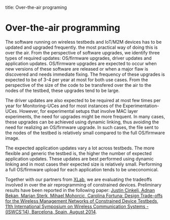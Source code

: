 title: Over-the-air programing

<!-- vim: linebreak filetype=markdown expandtab ts=4 sw=4
-->

# Over-the-air programming

The software running on wireless testbeds and IoT/M2M devices has to be updated and upgraded frequently. the most practical way of doing this is over the air. From the perspective of software upgrades, we identify three types of required updates: OS/firmware upgrades, driver updates and application updates. OS/firmware upgrades are expected to occur when new versions of these software are released or when a major flaw is discovered and needs immediate fixing. The frequency of these upgrades is expected to be of 3-4 per year at most for both use cases. From the perspective of the size of the code to be transfered over the air to the nodes of the testbed, these upgrades tend to be large.

The driver updates are also expected to be required at most few times per year for Monitoring-UCes and for most instances of the Experimentation-UCes. However, for experimental setups that involve MAC layer experiments, the need for upgrades might be more frequent. In many cases, these upgrades can be achieved using dynamic linking, thus avoiding the need for realizing an OS/firmware upgrade. In such cases, the file sent to the nodes of the testbed is relatively small compared to the full OS/firmware image.

The expected application updates vary a lot across testbeds. The more flexible and generic the testbed is, the higher the number of expected application updates. These updates are best performed using dynamic linking and in most cases their expected size is relatively small. Performing a full OS/firmware upload for each application tends to be uneconomical.

Together with our partners from [XLab](http://www.xlab.si/?lang=en), we are evaluating the tradeoffs involved in over the air reprogramming of constrained devices. Preliminary results have been reported in the following paper: [Justin Cinkelj, Adnan Bekan, Marjan Sterk, Mihael Mohorcic, Carolina Fortuna: Design Trade-offs for the Wireless Management Networks of Constrained Device Testbeds, 11th International Symposium on Wireless Communication Systems - (ISWCS'14), Barcelona, Spain, August 2014](http://sensorlab.ijs.si/files/publications/Cinkelj_Design_Trade-offs_for_the_Wireless_Management_Networks_of_Constraint_Device_Testbeds_update.pdf).
